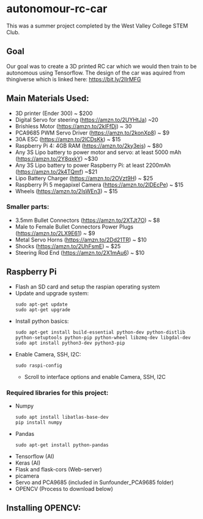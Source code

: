 # autonomour-rc-car
This was a summer project completed by the West Valley College STEM Club.

## Goal

Our goal was to create a 3D printed RC car which we would then train to be autonomous using Tensorflow. The design of the car was aquired from thingiverse which is linked here: https://bit.ly/2lIrMFG

## Main Materials Used:
- 3D printer (Ender 300) ~ $200
- Digital Servo for steering (https://amzn.to/2UYHtJa) ~20
- Brishless Motor (https://amzn.to/2klFfDj) ~ 30
- PCA9685 PWM Servo Driver (https://amzn.to/2konXp8) ~ $9
- 30A ESC (https://amzn.to/2lCDsKk) ~ $15
- Raspberry Pi 4: 4GB RAM (https://amzn.to/2ky3eis) ~ $80
- Any 3S Lipo battery to power motor and servo: at least 5000 mAh (https://amzn.to/2Y8qxkY) ~$30
- Any 3S Lipo battery to power Raspberry Pi: at least 2200mAh (https://amzn.to/2k4TQmf) ~$21
- Lipo Battery Charger (https://amzn.to/2OVzt9H) ~ $25
- Raspberry Pi 5 megapixel Camera (https://amzn.to/2lDEcPe) ~ $15
- Wheels (https://amzn.to/2IsWEn3) ~ $15

### Smaller parts:
- 3.5mm Bullet Connectors (https://amzn.to/2XTJt7O) ~ $8
- Male to Female Bullet Connectors Power Plugs (https://amzn.to/2LX9E61) ~ $9
- Metal Servo Horns (https://amzn.to/2Dd21TR) ~ $10
- Shocks (https://amzn.to/2UhFsmE) ~ $25
- Steering Rod End (https://amzn.to/2X1mAu6) ~ $10

## Raspberry Pi
- Flash an SD card and setup the raspian operating system 
- Update and upgrade system:
  ```
  sudo apt-get update
  sudo apt-get upgrade
  ```
- Install python basics:
  ```
  sudo apt-get install build-essential python-dev python-distlib python-setuptools python-pip python-wheel libzmq-dev libgdal-dev
  sudo apt install python3-dev python3-pip
  ```
- Enable Camera, SSH, I2C:
  ```
  sudo raspi-config
  ```
  - Scroll to interface options and enable Camera, SSH, I2C
  
### Required libraries for this project:
  - Numpy
    ```
    sudo apt install libatlas-base-dev
    pip install numpy
    ```
  - Pandas
    ```
    sudo apt-get install python-pandas
    ```
  - Tensorflow (AI)
  - Keras (AI)
  - Flask and flask-cors (Web-server)
  - picamera
  - Servo and PCA9685 (included in Sunfounder_PCA9685 folder) 
  - OPENCV (Process to download below)
  
## Installing OPENCV:




  

